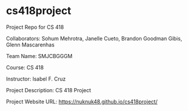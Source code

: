 # cs418project
Project Repo for CS 418

Collaborators: Sohum Mehrotra, Janelle Cueto, Brandon Goodman Gibis, Glenn Mascarenhas

Team Name: SMJCBGGGM

Course: CS 418

Instructor: Isabel F. Cruz

Project Description: CS 418 Project

Project Website URL: https://nuknuk48.github.io/cs418project/
